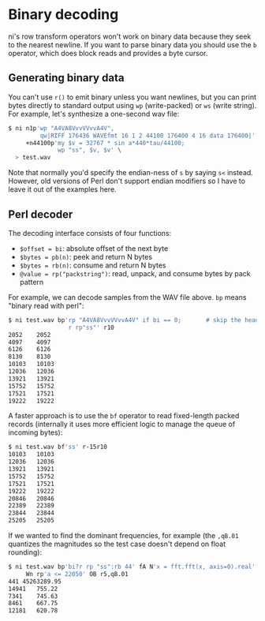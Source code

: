 # Binary decoding
ni's row transform operators won't work on binary data because they seek to the
nearest newline. If you want to parse binary data you should use the `b`
operator, which does block reads and provides a byte cursor.

## Generating binary data
You can't use `r()` to emit binary unless you want newlines, but you can print
bytes directly to standard output using `wp` (write-packed) or `ws` (write
string). For example, let's synthesize a one-second wav file:

```bash
$ ni n1p'wp "A4VA8VvvVVvvA4V",
         qw|RIFF 176436 WAVEfmt 16 1 2 44100 176400 4 16 data 176400|' \
     +n44100p'my $v = 32767 * sin a*440*tau/44100;
              wp "ss", $v, $v' \
  > test.wav
```

Note that normally you'd specify the endian-ness of `s` by saying `s<` instead.
However, old versions of Perl don't support endian modifiers so I have to leave
it out of the examples here.

## Perl decoder
The decoding interface consists of four functions:

- `$offset = bi`: absolute offset of the next byte
- `$bytes = pb(n)`: peek and return N bytes
- `$bytes = rb(n)`: consume and return N bytes
- `@value = rp("packstring")`: read, unpack, and consume bytes by pack pattern

For example, we can decode samples from the WAV file above. `bp` means "binary
read with perl":

```bash
$ ni test.wav bp'rp "A4VA8VvvVVvvA4V" if bi == 0;       # skip the header
                 r rp"ss"' r10
2052	2052
4097	4097
6126	6126
8130	8130
10103	10103
12036	12036
13921	13921
15752	15752
17521	17521
19222	19222
```

A faster approach is to use the `bf` operator to read fixed-length packed
records (internally it uses more efficient logic to manage the queue of
incoming bytes):

```bash
$ ni test.wav bf'ss' r-15r10
10103	10103
12036	12036
13921	13921
15752	15752
17521	17521
19222	19222
20846	20846
22389	22389
23844	23844
25205	25205
```

If we wanted to find the dominant frequencies, for example (the `,qB.01`
quantizes the magnitudes so the test case doesn't depend on float rounding):

```bash
$ ni test.wav bp'bi?r rp "ss":rb 44' fA N'x = fft.fft(x, axis=0).real' \
     Wn rp'a <= 22050' OB r5,qB.01
441	45263289.95
14941	755.22
7341	745.63
8461	667.75
12181	620.78
```
